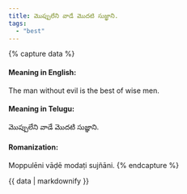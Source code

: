 ```yaml
---
title: మొప్పులేని వాడే మొదటి సుజ్ఞాని.
tags:
  - "best"
---
```


{% capture data %}
#### Meaning in English:
The man without evil is the best of wise men.

#### Meaning in Telugu:
మొప్పులేని వాడే మొదటి సుజ్ఞాని.

#### Romanization:
Moppulēni vāḍē modaṭi sujñāni.
{% endcapture %}

{{ data | markdownify }}

